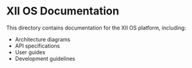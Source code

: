 # XII OS Documentation

This directory contains documentation for the XII OS platform, including:

- Architecture diagrams
- API specifications
- User guides
- Development guidelines
